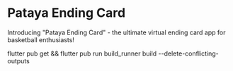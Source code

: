 # Pataya Ending Card
 Introducing "Pataya Ending Card" - the ultimate virtual ending card app for basketball enthusiasts!

flutter pub get && flutter pub run build_runner build --delete-conflicting-outputs